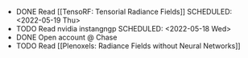 - DONE Read [[TensoRF: Tensorial Radiance Fields]]
  SCHEDULED: <2022-05-19 Thu>
- TODO Read nvidia instangngp
  SCHEDULED: <2022-05-18 Wed>
- DONE Open account @ Chase
- TODO Read [[Plenoxels: Radiance Fields without Neural Networks]]
